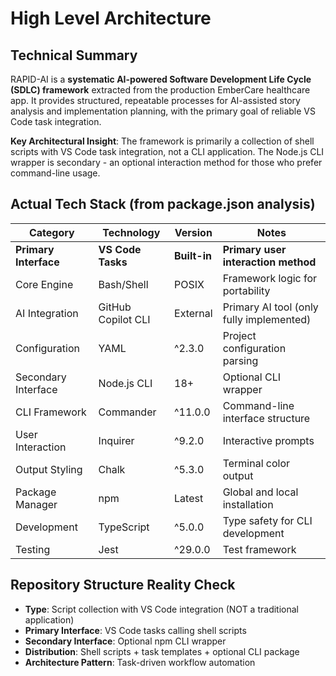 # High Level Architecture

## Technical Summary

RAPID-AI is a **systematic AI-powered Software Development Life Cycle (SDLC) framework** extracted from the production EmberCare healthcare app. It provides structured, repeatable processes for AI-assisted story analysis and implementation planning, with the primary goal of reliable VS Code task integration.

**Key Architectural Insight**: The framework is primarily a collection of shell scripts with VS Code task integration, not a CLI application. The Node.js CLI wrapper is secondary - an optional interaction method for those who prefer command-line usage.

## Actual Tech Stack (from package.json analysis)

| Category | Technology | Version | Notes |
|----------|------------|---------|-------|
| **Primary Interface** | **VS Code Tasks** | **Built-in** | **Primary user interaction method** |
| Core Engine | Bash/Shell | POSIX | Framework logic for portability |
| AI Integration | GitHub Copilot CLI | External | Primary AI tool (only fully implemented) |
| Configuration | YAML | ^2.3.0 | Project configuration parsing |
| Secondary Interface | Node.js CLI | 18+ | Optional CLI wrapper |
| CLI Framework | Commander | ^11.0.0 | Command-line interface structure |
| User Interaction | Inquirer | ^9.2.0 | Interactive prompts |
| Output Styling | Chalk | ^5.3.0 | Terminal color output |
| Package Manager | npm | Latest | Global and local installation |
| Development | TypeScript | ^5.0.0 | Type safety for CLI development |
| Testing | Jest | ^29.0.0 | Test framework |

## Repository Structure Reality Check

- **Type**: Script collection with VS Code integration (NOT a traditional application)
- **Primary Interface**: VS Code tasks calling shell scripts
- **Secondary Interface**: Optional npm CLI wrapper
- **Distribution**: Shell scripts + task templates + optional CLI package
- **Architecture Pattern**: Task-driven workflow automation
